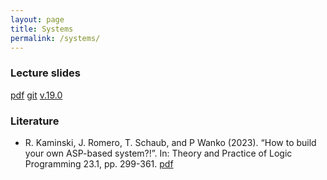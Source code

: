 ```yaml
---
layout: page
title: Systems
permalink: /systems/
---
```

### Lecture slides

  [pdf](https://github.com/potassco-asp-course/course/releases/download/v1.19.0/systems.pdf)
  [git](https://github.com/potassco-asp-course/systems)
  [v.19.0](https://github.com/potassco-asp-course/course/releases/tag/v1.19.0)

### Literature

  * R. Kaminski, J. Romero, T. Schaub, and P Wanko (2023).
	“How to build your own ASP-based system?!”.
	In: Theory and Practice of Logic Programming 23.1, pp. 299-361.
	[pdf](https://arxiv.org/abs/2008.06692)
